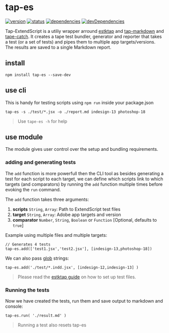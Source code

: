 # tap-es

[![version](https://img.shields.io/npm/v/tap-es.svg)](https://www.npmjs.org/package/tap-es)
[![status](https://travis-ci.org/ES-CPP/tap-es.svg)](https://travis-ci.org/ES-CPP/tap-es)
[![dependencies](https://david-dm.org/ES-CPP/tap-es.svg)](https://david-dm.org/ES-CPP/tap-es)
[![devDependencies](https://david-dm.org/ES-CPP/tap-es/dev-status.svg)](https://david-dm.org/ES-CPP/tap-es#info=devDependencies)


Tap-ExtendScript is a utiliy wrapper arround [estktap](https://github.com/ExtendScript/estktap) and [tap-markdown](https://github.com/Hypercubed/tap-markdown) and [tape-catch](https://github.com/michaelrhodes/tape-catch). It creates a tape test bundler, generator and reporter that takes a test (or a set of tests) and pipes them to multiple app targets/versions. The results are saved to a single Markdown report.

## install

    npm install tap-es --save-dev

## use cli

This is handy for testing scripts using `npm run` inside your package.json

    tap-es -s ./test/*.jsx -o ./report.md indesign-13 photoshop-18

> Use `tape-es -h` for help


## use module

The module gives user control over the setup and bundling requirements.

### adding and generating tests

The `add` function is more powerfull then the CLI tool as besides generating a test for each script to each target, we can define which scripts link to which targets (and comparators) by running the `add` function multiple times before evoking the `run` command.

The `add` function takes three arguments:

  1. __scripts__ `String`, `Array`: Path to ExtendScript test files
  2. __target__ `String`, `Array`: Adobe app targets and version
  3. __comparator__ `Number`, `String`, `Boolean` or `Function` [Optional, defaults to `true`]

Example using multiple files and multiple targets:

    // Generates 4 tests
    tap-es.add(['test1.jsx','test2.jsx'], [indesign-13,photoshop-18])

We can also pass [glob](https://github.com/isaacs/node-glob) strings:

    tap-es.add('./test/*.indd.jsx', [indesign-12,indesign-13] )

> Please read the [estktap guide](https://github.com/nbqx/estktap#readme) on how to set up test files.


### Running the tests

Now we have created the tests, run them and save output to markdown and console:

    tap-es.run( './result.md' )

> Running a test also resets tap-es
